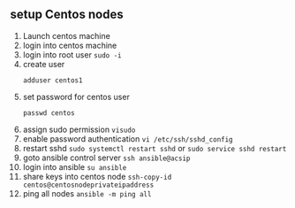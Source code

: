 ## setup Centos nodes 
   1. Launch centos machine 
   2. login into centos machine 
   3. login into root user ```sudo -i```
   4. create user 
      ```
      adduser centos1
      ```
   5. set password for centos user 
      ```
      passwd centos
      ```
   6. assign sudo permission ```visudo```
   7. enable password authentication  ```vi /etc/ssh/sshd_config``` 
   8. restart sshd ```sudo systemctl restart sshd``` or ```sudo service sshd restart``` 
   9. goto ansible control server ```ssh ansible@acsip``` 
   10. login into ansible ```su ansible```
   11. share keys into centos node ```ssh-copy-id centos@centosnodeprivateipaddress```
   12. ping all nodes ```ansible -m ping all```
